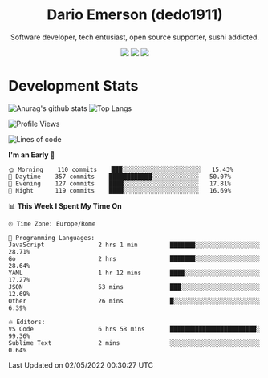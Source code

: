 <div align="center">
  
# Dario Emerson (dedo1911)
Software developer, tech entusiast, open source supporter, sushi addicted.

[![](https://img.shields.io/badge/-Linkedin-informational?style=for-the-badge&logo=linkedin&logoColor=white&color=2867B2)](http://linkedin.com/in/dedo1911)
[![](https://img.shields.io/badge/-Telegram-informational?style=for-the-badge&logo=telegram&logoColor=white&color=0088cc)](https://t.me/dedo1911)
[![](https://img.shields.io/badge/-Facebook-informational?style=for-the-badge&logo=facebook&logoColor=white&color=3b5998)](https://fb.com/dedo1911)

</div>

# Development Stats

![Anurag's github stats](https://github-readme-stats.vercel.app/api?username=dedo1911&count_private=true&show_icons=true&theme=chartreuse-dark)
![Top Langs](https://github-readme-stats.vercel.app/api/top-langs/?username=dedo1911&theme=chartreuse-dark&layout=compact)

<!--START_SECTION:waka-->
![Profile Views](http://img.shields.io/badge/Profile%20Views-0-blue)

![Lines of code](https://img.shields.io/badge/From%20Hello%20World%20I%27ve%20Written-51%20Thousand%20lines%20of%20code-blue)

**I'm an Early 🐤** 

```text
🌞 Morning    110 commits    ███░░░░░░░░░░░░░░░░░░░░░░   15.43% 
🌆 Daytime    357 commits    ████████████░░░░░░░░░░░░░   50.07% 
🌃 Evening    127 commits    ████░░░░░░░░░░░░░░░░░░░░░   17.81% 
🌙 Night      119 commits    ████░░░░░░░░░░░░░░░░░░░░░   16.69%

```


📊 **This Week I Spent My Time On** 

```text
⌚︎ Time Zone: Europe/Rome

💬 Programming Languages: 
JavaScript               2 hrs 1 min         ███████░░░░░░░░░░░░░░░░░░   28.71% 
Go                       2 hrs               ███████░░░░░░░░░░░░░░░░░░   28.64% 
YAML                     1 hr 12 mins        ████░░░░░░░░░░░░░░░░░░░░░   17.27% 
JSON                     53 mins             ███░░░░░░░░░░░░░░░░░░░░░░   12.69% 
Other                    26 mins             █░░░░░░░░░░░░░░░░░░░░░░░░   6.39%

🔥 Editors: 
VS Code                  6 hrs 58 mins       ████████████████████████░   99.36% 
Sublime Text             2 mins              ░░░░░░░░░░░░░░░░░░░░░░░░░   0.64%

```


 Last Updated on 02/05/2022 00:30:27 UTC
<!--END_SECTION:waka-->

<!--
**dedo1911/dedo1911** is a ✨ _special_ ✨ repository because its `README.md` (this file) appears on your GitHub profile.

Here are some ideas to get you started:

- 🔭 I’m currently working on ...
- 🌱 I’m currently learning ...
- 👯 I’m looking to collaborate on ...
- 🤔 I’m looking for help with ...
- 💬 Ask me about ...
- 📫 How to reach me: ...
- 😄 Pronouns: ...
- ⚡ Fun fact: ...
-->
